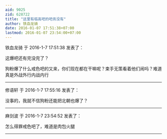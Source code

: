 ```yaml
---
aid: 9025
zid: 628722
title: "这里有临高吧的吧务没有"
author: 铁血龙骑
date: 2016-01-07 17:51:38+07:00
lastmod: 2016-01-07 23:54:00+07:00
---
```


铁血龙骑 于 2016-1-7 17:51:38 发表了：

这爆吧还有完没完了？

狗粉爆了什么戒色吧的又来，你们现在都在干嘛呢？束手无策看着他们闹吗？难道真是外战外行内战内行

---

修语轩 于 2016-1-7 17:55:16 发表了：

没事的，我就不信狗粉还能把北朝也爆了？

---

麻剑波 于 2016-1-7 23:54:52 发表了：

怎么得罪戒色吧了，难道是肉包火腿

---
